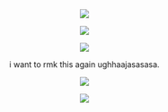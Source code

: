 <div id="header" align="center">

<img src="https://files.catbox.moe/gpjqy5.png">

![](https://komarev.com/ghpvc/?username=nineteendays&style=plastic&color=ad1bff&label=_BLINK_★_GONE_&base=17)

<p align="center">
<img src="https://files.catbox.moe/ggf9vm.gif"> 
</p>


<div id="header" align="center">


i want to rmk this again ughhaajasasasa.
</p>

[<img src="https://files.catbox.moe/8ya0q1.png">](https://rentry.co/naiad)
</p>

<img src="https://files.catbox.moe/gisbub.png">

<p align="center"

